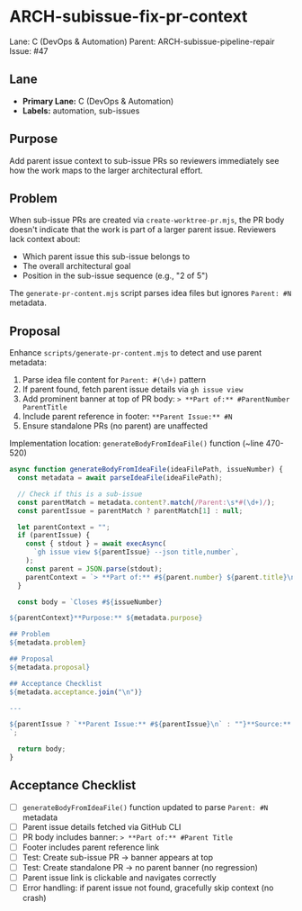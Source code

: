 # ARCH-subissue-fix-pr-context

Lane: C (DevOps & Automation)
Parent: ARCH-subissue-pipeline-repair
Issue: #47

## Lane

- **Primary Lane:** C (DevOps & Automation)
- **Labels:** automation, sub-issues

## Purpose

Add parent issue context to sub-issue PRs so reviewers immediately see how the work maps to the larger architectural effort.

## Problem

When sub-issue PRs are created via `create-worktree-pr.mjs`, the PR body doesn't indicate that the work is part of a larger parent issue. Reviewers lack context about:

- Which parent issue this sub-issue belongs to
- The overall architectural goal
- Position in the sub-issue sequence (e.g., "2 of 5")

The `generate-pr-content.mjs` script parses idea files but ignores `Parent: #N` metadata.

## Proposal

Enhance `scripts/generate-pr-content.mjs` to detect and use parent metadata:

1. Parse idea file content for `Parent: #(\d+)` pattern
2. If parent found, fetch parent issue details via `gh issue view`
3. Add prominent banner at top of PR body: `> **Part of:** #ParentNumber ParentTitle`
4. Include parent reference in footer: `**Parent Issue:** #N`
5. Ensure standalone PRs (no parent) are unaffected

Implementation location: `generateBodyFromIdeaFile()` function (~line 470-520)

```javascript
async function generateBodyFromIdeaFile(ideaFilePath, issueNumber) {
  const metadata = await parseIdeaFile(ideaFilePath);

  // Check if this is a sub-issue
  const parentMatch = metadata.content?.match(/Parent:\s*#(\d+)/);
  const parentIssue = parentMatch ? parentMatch[1] : null;

  let parentContext = "";
  if (parentIssue) {
    const { stdout } = await execAsync(
      `gh issue view ${parentIssue} --json title,number`,
    );
    const parent = JSON.parse(stdout);
    parentContext = `> **Part of:** #${parent.number} ${parent.title}\n\n`;
  }

  const body = `Closes #${issueNumber}

${parentContext}**Purpose:** ${metadata.purpose}

## Problem
${metadata.problem}

## Proposal
${metadata.proposal}

## Acceptance Checklist
${metadata.acceptance.join("\n")}

---

${parentIssue ? `**Parent Issue:** #${parentIssue}\n` : ""}**Source:** \`/ideas/${metadata.filename}\`
`;

  return body;
}
```

## Acceptance Checklist

- [ ] `generateBodyFromIdeaFile()` function updated to parse `Parent: #N` metadata
- [ ] Parent issue details fetched via GitHub CLI
- [ ] PR body includes banner: `> **Part of:** #Parent Title`
- [ ] Footer includes parent reference link
- [ ] Test: Create sub-issue PR → banner appears at top
- [ ] Test: Create standalone PR → no parent banner (no regression)
- [ ] Parent issue link is clickable and navigates correctly
- [ ] Error handling: if parent issue not found, gracefully skip context (no crash)
